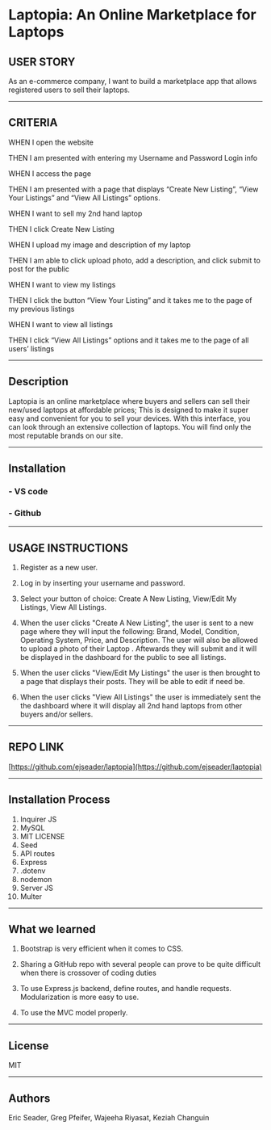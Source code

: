 # Laptopia: An Online Marketplace for Laptops

## USER STORY #
 As an e-commerce company, I want to build a marketplace app that allows registered users to sell their laptops.

---

## CRITERIA #

WHEN I open the website

THEN I am presented with entering my Username and Password Login info

WHEN I access the page

THEN I am presented with a page that displays “Create New Listing”, “View Your Listings” and “View All Listings” options.

WHEN I want to sell my 2nd hand laptop 

THEN I click Create New Listing

WHEN I upload my image and description of my laptop

THEN I am able to click upload photo, add a description, and click submit to post for the public

WHEN I want to view my listings

THEN I click the button “View Your Listing” and it takes me to the page of my previous listings

WHEN I want to view all listings 

THEN I click “View All Listings” options and it takes me to the page of all users’ listings

---

## Description #

Laptopia is an online marketplace where buyers and sellers can sell their new/used laptops at affordable prices; This is designed to make it super easy and convenient for you to sell your devices. With this interface, you can look through an extensive collection of laptops. You will find only the most reputable brands on our site. 

---

## Installation

### - VS code
### - Github

---

## USAGE INSTRUCTIONS #

1. Register as a new user.

2. Log in by inserting your username and password.

3. Select your button of choice:  Create A New Listing, View/Edit My Listings, View All Listings.

4. When the user clicks "Create A New Listing", the user is sent to a new page where they will input the following: Brand, Model, Condition, Operating System, Price, and Description. The user will also be allowed to upload a photo of their Laptop . Aftewards they will submit and it will be displayed in the dashboard for the public to see all listings.

5. When the user clicks "View/Edit My Listings" the user is then brought to a page that displays their posts. They will be able to edit if need be.

6. When the user clicks "View All Listings" the user is immediately sent the the dashboard where it will display all 2nd hand laptops from other buyers and/or sellers.

---

## REPO LINK #

[https://github.com/ejseader/laptopia](https://github.com/ejseader/laptopia)

---

## Installation Process #

1. Inquirer JS
2. MySQL
3. MIT LICENSE
4. Seed
5. API routes
6. Express
7. .dotenv
8. nodemon
9. Server JS
10. Multer

---

## What we learned 

1. Bootstrap is very efficient when it comes to CSS.

2. Sharing a GitHub repo with several people can prove to be quite difficult when there is crossover of coding duties

3. To use Express.js backend, define routes, and handle requests. Modularization is more easy to use.

4. To use the MVC model properly.


---

## License #
MIT

---

## Authors #

Eric Seader, Greg Pfeifer, Wajeeha Riyasat, Keziah Changuin
